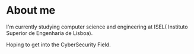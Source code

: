 # About me

I'm currently studying computer science and engineering at ISEL( Instituto Superior de Engenharia de Lisboa).

Hoping to get into the CyberSecurity Field.

